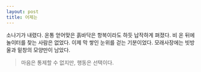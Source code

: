 ```yaml
---
layout: post
title: 어제는
---
```


소나기가 내렸다.
온통 얻어맞은 흙바닥은 항복이라도 하듯 납작하게 펴졌다. 
비 온 뒤에 놀이터를 찾는 사람은 없었다. 
이제 막 쌓인 눈위를 걷는 기분이었다. 
모래사장에는 빗방울과 밑창의 모양만이 남았다.

> 마음은 통제할 수 없지만, 행동은 선택이다.
